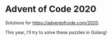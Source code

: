 # Advent of Code 2020

Solutions for https://adventofcode.com/2020.

This year, I'll try to solve these puzzles in Golang!
